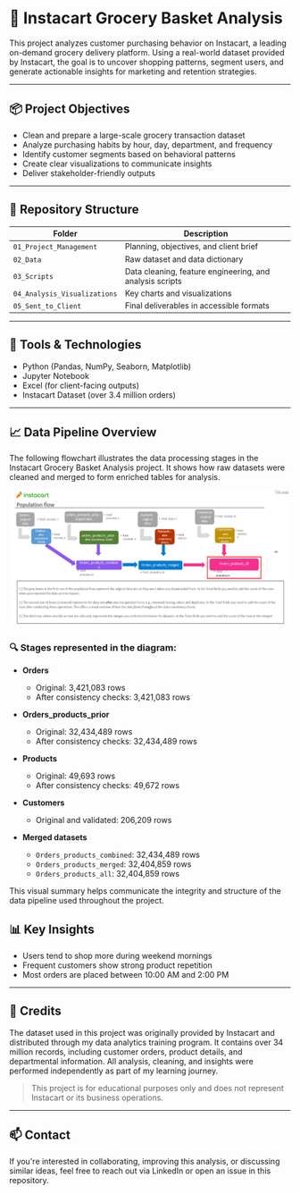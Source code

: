 # 🛒 Instacart Grocery Basket Analysis

This project analyzes customer purchasing behavior on Instacart, a leading on-demand grocery delivery platform. Using a real-world dataset provided by Instacart, the goal is to uncover shopping patterns, segment users, and generate actionable insights for marketing and retention strategies.

---

## 📦 Project Objectives

- Clean and prepare a large-scale grocery transaction dataset
- Analyze purchasing habits by hour, day, department, and frequency
- Identify customer segments based on behavioral patterns
- Create clear visualizations to communicate insights
- Deliver stakeholder-friendly outputs

---

## 📁 Repository Structure

| Folder                    | Description                                           |
|---------------------------|-------------------------------------------------------|
| `01_Project_Management`   | Planning, objectives, and client brief                |
| `02_Data`                 | Raw dataset and data dictionary                       |
| `03_Scripts`              | Data cleaning, feature engineering, and analysis scripts |
| `04_Analysis_Visualizations` | Key charts and visualizations                      |
| `05_Sent_to_Client`       | Final deliverables in accessible formats              |

---

## 🧪 Tools & Technologies

- Python (Pandas, NumPy, Seaborn, Matplotlib)
- Jupyter Notebook
- Excel (for client-facing outputs)
- Instacart Dataset (over 3.4 million orders)

---

## 📈 Data Pipeline Overview

The following flowchart illustrates the data processing stages in the Instacart Grocery Basket Analysis project. It shows how raw datasets were cleaned and merged to form enriched tables for analysis.

![Population Flow](05_Client/POPULATION_FLOW.png)

### 🔍 Stages represented in the diagram:

- **Orders**  
  - Original: 3,421,083 rows  
  - After consistency checks: 3,421,083 rows

- **Orders_products_prior**  
  - Original: 32,434,489 rows  
  - After consistency checks: 32,434,489 rows

- **Products**  
  - Original: 49,693 rows  
  - After consistency checks: 49,672 rows

- **Customers**  
  - Original and validated: 206,209 rows

- **Merged datasets**  
  - `Orders_products_combined`: 32,434,489 rows  
  - `Orders_products_merged`: 32,404,859 rows  
  - `Orders_products_all`: 32,404,859 rows

This visual summary helps communicate the integrity and structure of the data pipeline used throughout the project.

## 📊 Key Insights

- Users tend to shop more during weekend mornings
- Frequent customers show strong product repetition
- Most orders are placed between 10:00 AM and 2:00 PM

---

## 📌 Credits

The dataset used in this project was originally provided by Instacart and distributed through my data analytics training program. It contains over 34 million records, including customer orders, product details, and departmental information. All analysis, cleaning, and insights were performed independently as part of my learning journey.

>This project is for educational purposes only and does not represent Instacart or its business operations.

---

## 📫 Contact

If you're interested in collaborating, improving this analysis, or discussing similar ideas, feel free to reach out via LinkedIn or open an issue in this repository.
